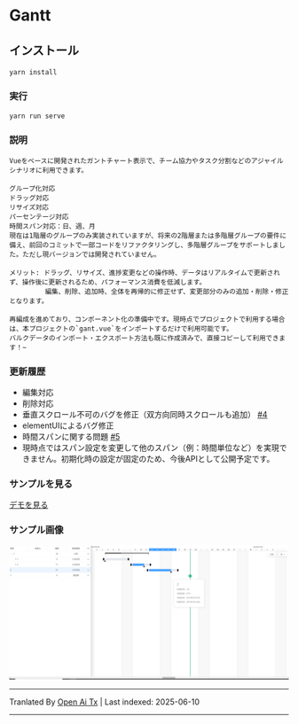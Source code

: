 # Gantt

## インストール

```
yarn install
```

### 実行

```
yarn run serve
```

### 説明

```
Vueをベースに開発されたガントチャート表示で、チーム協力やタスク分割などのアジャイルシナリオに利用できます。

グループ化対応
ドラッグ対応
リサイズ対応
パーセンテージ対応
時間スパン対応：日、週、月
現在は1階層のグループのみ実装されていますが、将来の2階層または多階層グループの要件に備え、前回のコミットで一部コードをリファクタリングし、多階層グループをサポートしました。ただし現バージョンでは開発されていません。

メリット: ドラッグ、リサイズ、進捗変更などの操作時、データはリアルタイムで更新されず、操作後に更新されるため、パフォーマンス消費を低減します。
         編集、削除、追加時、全体を再帰的に修正せず、変更部分のみの追加・削除・修正となります。

再編成を進めており、コンポーネント化の準備中です。現時点でプロジェクトで利用する場合は、本プロジェクトの`gant.vue`をインポートするだけで利用可能です。
バルクデータのインポート・エクスポート方法も既に作成済みで、直接コピーして利用できます！~
```

### 更新履歴

- 編集対応
- 削除対応
- 垂直スクロール不可のバグを修正（双方向同時スクロールも追加） [#4](https://github.com/GGBeng1/Gantt/issues/4)
- elementUIによるバグ修正
- 時間スパンに関する問題 [#5](https://github.com/GGBeng1/Gantt/issues/5)
- 現時点ではスパン設定を変更して他のスパン（例：時間単位など）を実現できません。初期化時の設定が固定のため、今後APIとして公開予定です。

### サンプルを見る

[デモを見る](https://ggbeng1.github.io/Gantt/#/)

### サンプル画像

<img src="https://raw.githubusercontent.com/GGBeng1/Gantt/master/public/demo.png" alt="">


---


Tranlated By [Open Ai Tx](https://github.com/OpenAiTx/OpenAiTx) | Last indexed: 2025-06-10


---